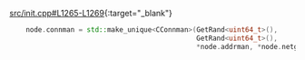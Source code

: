 [src/init.cpp#L1265-L1269](https://github.com/pro-bitcoin/pro-bitcoin/blob/1cebb77cf68ba53092fbd26d21522a8adbfa2c2a/src/init.cpp#L1265-L1269){:target="_blank"}
```cpp
    node.connman = std::make_unique<CConnman>(GetRand<uint64_t>(),
                                              GetRand<uint64_t>(),
                                              *node.addrman, *node.netgroupman, args.GetBoolArg("-networkactive", true));

```
